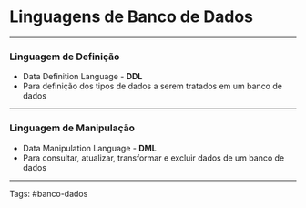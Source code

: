 # Linguagens de Banco de Dados

---

### Linguagem de Definição

- Data Definition Language - **DDL**
- Para definição dos tipos de dados a serem tratados em um banco de dados

---

### Linguagem de Manipulação

- Data Manipulation Language - **DML**
- Para consultar, atualizar, transformar e excluir dados de um banco de dados


---

Tags: #banco-dados 